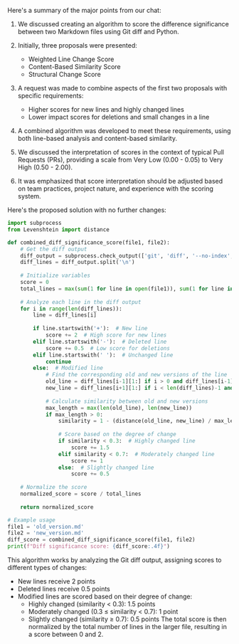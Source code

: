 Here's a summary of the major points from our chat:

1. We discussed creating an algorithm to score the difference significance between two Markdown files using Git diff and Python.

2. Initially, three proposals were presented:
   - Weighted Line Change Score
   - Content-Based Similarity Score
   - Structural Change Score

3. A request was made to combine aspects of the first two proposals with specific requirements:
   - Higher scores for new lines and highly changed lines
   - Lower impact scores for deletions and small changes in a line

4. A combined algorithm was developed to meet these requirements, using both line-based analysis and content-based similarity.

5. We discussed the interpretation of scores in the context of typical Pull Requests (PRs), providing a scale from Very Low (0.00 - 0.05) to Very High (0.50 - 2.00).

6. It was emphasized that score interpretation should be adjusted based on team practices, project nature, and experience with the scoring system.

Here's the proposed solution with no further changes:

```python
import subprocess
from Levenshtein import distance

def combined_diff_significance_score(file1, file2):
    # Get the diff output
    diff_output = subprocess.check_output(['git', 'diff', '--no-index', file1, file2]).decode('utf-8')
    diff_lines = diff_output.split('\n')
    
    # Initialize variables
    score = 0
    total_lines = max(sum(1 for line in open(file1)), sum(1 for line in open(file2)))
    
    # Analyze each line in the diff output
    for i in range(len(diff_lines)):
        line = diff_lines[i]
        
        if line.startswith('+'):  # New line
            score += 2  # High score for new lines
        elif line.startswith('-'):  # Deleted line
            score += 0.5  # Low score for deletions
        elif line.startswith(' '):  # Unchanged line
            continue
        else:  # Modified line
            # Find the corresponding old and new versions of the line
            old_line = diff_lines[i-1][1:] if i > 0 and diff_lines[i-1].startswith('-') else ''
            new_line = diff_lines[i+1][1:] if i < len(diff_lines)-1 and diff_lines[i+1].startswith('+') else ''
            
            # Calculate similarity between old and new versions
            max_length = max(len(old_line), len(new_line))
            if max_length > 0:
                similarity = 1 - (distance(old_line, new_line) / max_length)
                
                # Score based on the degree of change
                if similarity < 0.3:  # Highly changed line
                    score += 1.5
                elif similarity < 0.7:  # Moderately changed line
                    score += 1
                else:  # Slightly changed line
                    score += 0.5
    
    # Normalize the score
    normalized_score = score / total_lines
    
    return normalized_score

# Example usage
file1 = 'old_version.md'
file2 = 'new_version.md'
diff_score = combined_diff_significance_score(file1, file2)
print(f"Diff significance score: {diff_score:.4f}")
```

This algorithm works by analyzing the Git diff output, assigning scores to different types of changes:
- New lines receive 2 points
- Deleted lines receive 0.5 points
- Modified lines are scored based on their degree of change:
  - Highly changed (similarity < 0.3): 1.5 points
  - Moderately changed (0.3 ≤ similarity < 0.7): 1 point
  - Slightly changed (similarity ≥ 0.7): 0.5 points
The total score is then normalized by the total number of lines in the larger file, resulting in a score between 0 and 2.